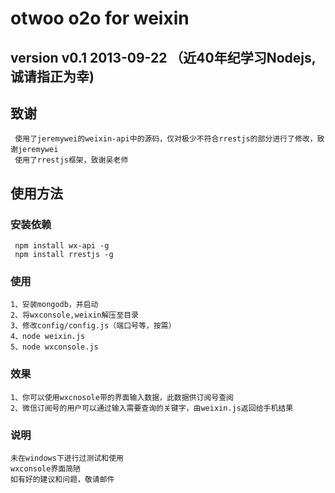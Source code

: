 otwoo o2o for weixin
=====
version v0.1 2013-09-22 （近40年纪学习Nodejs,诚请指正为幸)
------
致谢
------
     使用了jeremywei的weixin-api中的源码，仅对极少不符合rrestjs的部分进行了修改，致谢jeremywei
     使用了rrestjs框架，致谢吴老师
使用方法
------
### 安装依赖
     npm install wx-api -g
     npm install rrestjs -g
### 使用
    1、安装mongodb，并启动
    2、将wxconsole,weixin解压至目录
    3、修改config/config.js（端口号等，按需）
    4、node weixin.js
    5、node wxconsole.js
### 效果
    1、你可以使用wxcnosole带的界面输入数据，此数据供订阅号查阅
    2、微信订阅号的用户可以通过输入需要查询的关键字，由weixin.js返回给手机结果
### 说明
    未在windows下进行过测试和使用
    wxconsole界面简陋
    如有好的建议和问题，敬请邮件
